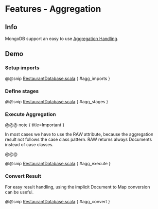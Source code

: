 # Features - Aggregation

## Info

MongoDB support an easy to use [Aggregation Handling](https://docs.mongodb.com/manual/aggregation/).

## Demo

### Setup imports

@@snip [RestaurantDatabase.scala](../../../test/scala/com/sfxcode/nosql/mongo/operation/AggregationSpec.scala) { #agg_imports }

### Define stages

@@snip [RestaurantDatabase.scala](../../../test/scala/com/sfxcode/nosql/mongo/operation/AggregationSpec.scala) { #agg_stages }

### Execute Aggregation

@@@ note { title=Important }

In most cases we have to use the RAW attribute, because the aggregation result not follows the case class pattern. RAW returns always Documents instead of case classes.

@@@

@@snip [RestaurantDatabase.scala](../../../test/scala/com/sfxcode/nosql/mongo/operation/AggregationSpec.scala) { #agg_execute }

### Convert Result

For easy result handling, using the implicit Document to Map conversion can be useful.

@@snip [RestaurantDatabase.scala](../../../test/scala/com/sfxcode/nosql/mongo/operation/AggregationSpec.scala) { #agg_convert }